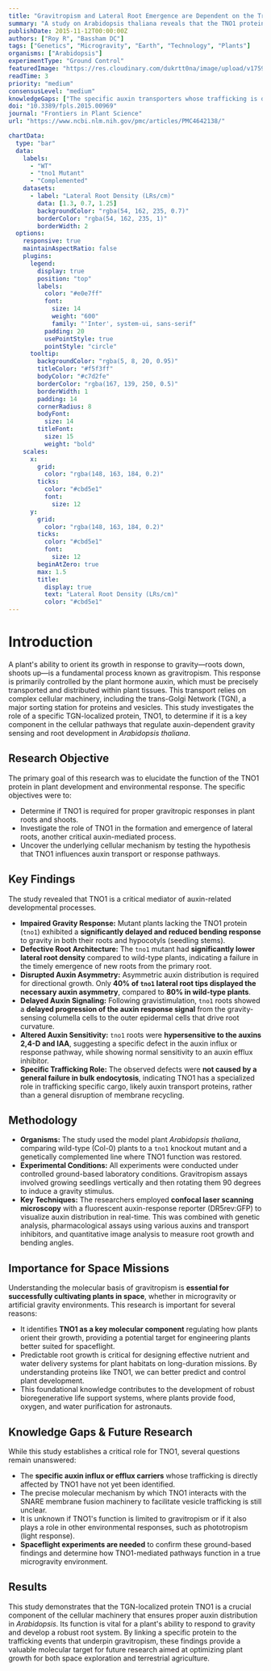 ```yaml
---
title: "Gravitropism and Lateral Root Emergence are Dependent on the Trans-Golgi Network Protein TNO1"
summary: "A study on Arabidopsis thaliana reveals that the TNO1 protein, located in the trans-Golgi network, is essential for proper gravitropism and lateral root development. The absence of TNO1 disrupts the transport of the plant hormone auxin, leading to delayed gravity response and reduced root branching, highlighting a key molecular mechanism for plant growth orientation."
publishDate: 2015-11-12T00:00:00Z
authors: ["Roy R", "Bassham DC"]
tags: ["Genetics", "Microgravity", "Earth", "Technology", "Plants"]
organisms: ["Arabidopsis"]
experimentType: "Ground Control"
featuredImage: "https://res.cloudinary.com/dukrtt0na/image/upload/v1759679590/qtiouzaywq7k05w2rddg.jpg"
readTime: 3
priority: "medium"
consensusLevel: "medium"
knowledgeGaps: ["The specific auxin transporters whose trafficking is dependent on TNO1", "The precise interaction between TNO1 and the SNARE machinery in regulating auxin pathways", "Whether TNO1's role extends to other environmental responses like phototropism", "How TNO1 function is altered in a true microgravity environment"]
doi: "10.3389/fpls.2015.00969"
journal: "Frontiers in Plant Science"
url: "https://www.ncbi.nlm.nih.gov/pmc/articles/PMC4642138/"

chartData:
  type: "bar"
  data:
    labels:
      - "WT"
      - "tno1 Mutant"
      - "Complemented"
    datasets:
      - label: "Lateral Root Density (LRs/cm)"
        data: [1.3, 0.7, 1.25]
        backgroundColor: "rgba(54, 162, 235, 0.7)"
        borderColor: "rgba(54, 162, 235, 1)"
        borderWidth: 2
  options:
    responsive: true
    maintainAspectRatio: false
    plugins:
      legend:
        display: true
        position: "top"
        labels:
          color: "#e0e7ff"
          font:
            size: 14
            weight: "600"
            family: "'Inter', system-ui, sans-serif"
          padding: 20
          usePointStyle: true
          pointStyle: "circle"
      tooltip:
        backgroundColor: "rgba(5, 8, 20, 0.95)"
        titleColor: "#f5f3ff"
        bodyColor: "#c7d2fe"
        borderColor: "rgba(167, 139, 250, 0.5)"
        borderWidth: 1
        padding: 14
        cornerRadius: 8
        bodyFont:
          size: 14
        titleFont:
          size: 15
          weight: "bold"
    scales:
      x:
        grid:
          color: "rgba(148, 163, 184, 0.2)"
        ticks:
          color: "#cbd5e1"
          font:
            size: 12
      y:
        grid:
          color: "rgba(148, 163, 184, 0.2)"
        ticks:
          color: "#cbd5e1"
          font:
            size: 12
        beginAtZero: true
        max: 1.5
        title:
          display: true
          text: "Lateral Root Density (LRs/cm)"
          color: "#cbd5e1"
---
```


# Introduction

A plant's ability to orient its growth in response to gravity—roots down, shoots up—is a fundamental process known as gravitropism. This response is primarily controlled by the plant hormone auxin, which must be precisely transported and distributed within plant tissues. This transport relies on complex cellular machinery, including the trans-Golgi Network (TGN), a major sorting station for proteins and vesicles. This study investigates the role of a specific TGN-localized protein, TNO1, to determine if it is a key component in the cellular pathways that regulate auxin-dependent gravity sensing and root development in *Arabidopsis thaliana*.

## Research Objective

The primary goal of this research was to elucidate the function of the TNO1 protein in plant development and environmental response. The specific objectives were to:
*   Determine if TNO1 is required for proper gravitropic responses in plant roots and shoots.
*   Investigate the role of TNO1 in the formation and emergence of lateral roots, another critical auxin-mediated process.
*   Uncover the underlying cellular mechanism by testing the hypothesis that TNO1 influences auxin transport or response pathways.

## Key Findings

The study revealed that TNO1 is a critical mediator of auxin-related developmental processes.
*   **Impaired Gravity Response:** Mutant plants lacking the TNO1 protein (`tno1`) exhibited a **significantly delayed and reduced bending response** to gravity in both their roots and hypocotyls (seedling stems).
*   **Defective Root Architecture:** The `tno1` mutant had **significantly lower lateral root density** compared to wild-type plants, indicating a failure in the timely emergence of new roots from the primary root.
*   **Disrupted Auxin Asymmetry:** Asymmetric auxin distribution is required for directional growth. Only **40% of `tno1` lateral root tips displayed the necessary auxin asymmetry**, compared to **80% in wild-type plants**.
*   **Delayed Auxin Signaling:** Following gravistimulation, `tno1` roots showed a **delayed progression of the auxin response signal** from the gravity-sensing columella cells to the outer epidermal cells that drive root curvature.
*   **Altered Auxin Sensitivity:** `tno1` roots were **hypersensitive to the auxins 2,4-D and IAA**, suggesting a specific defect in the auxin influx or response pathway, while showing normal sensitivity to an auxin efflux inhibitor.
*   **Specific Trafficking Role:** The observed defects were **not caused by a general failure in bulk endocytosis**, indicating TNO1 has a specialized role in trafficking specific cargo, likely auxin transport proteins, rather than a general disruption of membrane recycling.

## Methodology

*   **Organisms:** The study used the model plant *Arabidopsis thaliana*, comparing wild-type (Col-0) plants to a `tno1` knockout mutant and a genetically complemented line where TNO1 function was restored.
*   **Experimental Conditions:** All experiments were conducted under controlled ground-based laboratory conditions. Gravitropism assays involved growing seedlings vertically and then rotating them 90 degrees to induce a gravity stimulus.
*   **Key Techniques:** The researchers employed **confocal laser scanning microscopy** with a fluorescent auxin-response reporter (DR5rev:GFP) to visualize auxin distribution in real-time. This was combined with genetic analysis, pharmacological assays using various auxins and transport inhibitors, and quantitative image analysis to measure root growth and bending angles.

## Importance for Space Missions

Understanding the molecular basis of gravitropism is **essential for successfully cultivating plants in space**, whether in microgravity or artificial gravity environments. This research is important for several reasons:
*   It identifies **TNO1 as a key molecular component** regulating how plants orient their growth, providing a potential target for engineering plants better suited for spaceflight.
*   Predictable root growth is critical for designing effective nutrient and water delivery systems for plant habitats on long-duration missions. By understanding proteins like TNO1, we can better predict and control plant development.
*   This foundational knowledge contributes to the development of robust bioregenerative life support systems, where plants provide food, oxygen, and water purification for astronauts.

## Knowledge Gaps & Future Research

While this study establishes a critical role for TNO1, several questions remain unanswered:
*   The **specific auxin influx or efflux carriers** whose trafficking is directly affected by TNO1 have not yet been identified.
*   The precise molecular mechanism by which TNO1 interacts with the SNARE membrane fusion machinery to facilitate vesicle trafficking is still unclear.
*   It is unknown if TNO1's function is limited to gravitropism or if it also plays a role in other environmental responses, such as phototropism (light response).
*   **Spaceflight experiments are needed** to confirm these ground-based findings and determine how TNO1-mediated pathways function in a true microgravity environment.

## Results

This study demonstrates that the TGN-localized protein TNO1 is a crucial component of the cellular machinery that ensures proper auxin distribution in *Arabidopsis*. Its function is vital for a plant's ability to respond to gravity and develop a robust root system. By linking a specific protein to the trafficking events that underpin gravitropism, these findings provide a valuable molecular target for future research aimed at optimizing plant growth for both space exploration and terrestrial agriculture.